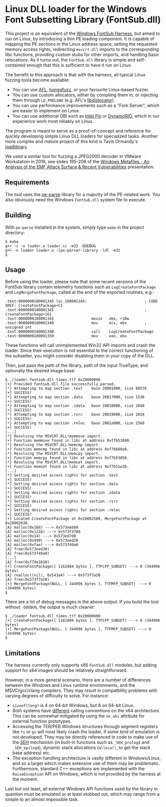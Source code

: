 # Linux DLL loader for the Windows Font Subsetting Library (FontSub.dll)

This project is an equivalent of the [Windows FontSub Harness](https://github.com/googleprojectzero/BrokenType/tree/master/ttf-fontsub-loader), but aimed to run on Linux, by introducing a thin PE loading component. It is capable of mapping the PE sections in the Linux address space, setting the requested memory access rights, redirecting `msvcrt.dll` imports to the corresponding libc functions, providing custom stubs for other imports, and handling basic relocations. As it turns out, the `FontSub.dll` library is simple and self-contained enough that this is sufficient to have it run on Linux.

The benefit to this approach is that with the harness, all typical Linux fuzzing tools become available:
  - You can use [AFL](http://lcamtuf.coredump.cx/afl/), [honggfuzz](https://github.com/google/honggfuzz), or your favourite Linux-based fuzzer.
  - You can use custom allocators, either by compiling them in, or injecting them through `LD_PRELOAD` (e.g. AFL's [libdislocator](https://github.com/google/afl/tree/master/libdislocator)).
  - You can use performance improvements such as a "Fork Server", which are easier to implement on Linux.
  - You can use additional DBI such as [Intel Pin](https://software.intel.com/en-us/articles/pin-a-dynamic-binary-instrumentation-tool) or [DynamoRIO](https://www.dynamorio.org/), which in our experience work most reliably on Linux.

The program is meant to serve as a proof-of-concept and reference for quickly developing simple Linux DLL loaders for specialized tasks. Another more complex and mature project of this kind is Tavis Ormandy's [loadlibrary](https://github.com/taviso/loadlibrary).

We used a similar tool for fuzzing a JPEG2000 decoder in VMware Workstation in 2016, see slides 195-208 of the [Windows Metafiles - An Analysis of the EMF Attack Surface & Recent Vulnerabilities](https://j00ru.vexillium.org/slides/2016/metafiles_full.pdf) presentation.

## Requirements

The tool uses the [pe-parse](https://github.com/trailofbits/pe-parse) library for a majority of the PE-related work. You also obviously need the Windows `FontSub.dll` system file to execute.

## Building

With `pe-parse` installed in the system, simply type `make` in the project directory:

```
$ make
g++ -c -o loader.o loader.cc -m32 -DDEBUG
g++ -o loader loader.o -lpe-parser-library -ldl -m32
$
```

## Usage

Before using the loader, please note that some recent versions of the FontSub library contain telemetry functions such as `LogCreateFontPackage` and `LogMergeFontPackage`, called at the end of the exported routines, e.g.:

```
.text:0000000180001345 loc_180001345:                          ; CODE XREF: CreateFontPackage+C1
.text:0000000180001345                                         ; CreateFontPackage+161
.text:0000000180001345                 movzx   ebx, r10w
.text:0000000180001349                 mov     ecx, ebx        ; unsigned int
.text:000000018000134B                 call    LogCreateFontPackage
.text:0000000180001350                 mov     eax, ebx
```

These functions will call unimplemented Win32 API imports and crash the loader. Since their execution is not essential to the correct functioning of the subsetter, you might consider disabling them in your copy of the DLL.

Then, just pass the path of the library, path of the input TrueType, and optionally the desired image base:

```
$ ./loader fontsub.dll times.ttf 0x20000000
[+] Provided fontsub.dll file successfully parsed.
[*] Attempting to map section .text    base 20001000, size 88576
[+] SUCCESS!
[*] Attempting to map section .data    base 20017000, size 1536
[+] SUCCESS!
[*] Attempting to map section .idata   base 20018000, size 2048
[+] SUCCESS!
[*] Attempting to map section .rsrc    base 20019000, size 1024
[+] SUCCESS!
[*] Attempting to map section .reloc   base 2001a000, size 2560
[+] SUCCESS!
[...]
[*] Resolving the MSVCRT.DLL!memmove import.
[+] Function memmove found in libc at address 0xf7b53690.
[*] Resolving the MSVCRT.DLL!memcmp import.
[+] Function memcmp found in libc at address 0xf7b688e0.
[*] Resolving the MSVCRT.DLL!memcpy import.
[+] Function memcpy found in libc at address 0xf7b53050.
[*] Resolving the MSVCRT.DLL!memset import.
[+] Function memset found in libc at address 0xf7b51e20.
[...]
[*] Setting desired access rights for section .text
[+] SUCCESS!
[*] Setting desired access rights for section .data
[+] SUCCESS!
[*] Setting desired access rights for section .idata
[+] SUCCESS!
[*] Setting desired access rights for section .rsrc
[+] SUCCESS!
[*] Setting desired access rights for section .reloc
[+] SUCCESS!
[+] Located CreateFontPackage at 0x20002500, MergeFontPackage at 0x20002630.
[A] malloc(0x168) ---> 0x573eebb0
[A] malloc(0x121b) ---> 0x573f3780
[A] malloc(0x14) ---> 0x573ed7d0
[A] malloc(0x490) ---> 0x573eed20
[A] malloc(0xfae) ---> 0x573f49a0
[A] free(0x573eed20)
[A] free(0x573f49a0)
[...]
[A] free(0xf79a1010)
[+] CreateFontPackage([ 1162804 bytes ], TTFCFP_SUBSET) ---> 0 (344996 bytes)
[A] realloc((nil), 0x543a4) ---> 0x573f7a20
[A] free(0x573f7a20)
[+] MergeFontPackage(NULL, [ 344996 bytes ], TTFMFP_SUBSET) ---> 0 (344996 bytes)
$
```

There are a lot of debug messages in the above output. If you build the tool without `-DDEBUG`, the output is much cleaner:

```
$ ./loader fontsub.dll times.ttf 0x20000000
[+] CreateFontPackage([ 1162804 bytes ], TTFCFP_SUBSET) ---> 0 (344996 bytes)
[+] MergeFontPackage(NULL, [ 344996 bytes ], TTFMFP_SUBSET) ---> 0 (344996 bytes)
$
```

## Limitations

The harness currently only supports x86 `FontSub.dll` modules, but adding support for x64 images should be relatively straightforward.

However, in a more general scenario, there are a number of differences between the Windows and Linux runtime environments, and the MSVC/gcc/clang compilers. They may result in compatbility problems with varying degrees of difficulty to solve. For instance:
  - `sizeof(long)` is 4 on 64-bit Windows, but 8 on 64-bit Linux.
  - Both systems have [different](https://en.wikipedia.org/wiki/X86_calling_conventions#x86-64_calling_conventions) calling conventions on the x64 architecture. This can be somewhat mitigated by using the `ms_abi` attribute for external function prototypes.
  - Accessing the TEB/PEB Windows structures through segment registers like `fs` or `gs` will most likely crash the loader, if some kind of emulation is not developed. They may be directly referenced in code to make use of the [SEH](https://docs.microsoft.com/en-us/windows/win32/debug/structured-exception-handling) mechanism (in built-in functions such as `_SEH_prolog4` and `_SEH_epilog4`), dynamic stack allocations (`alloca()`, to get the stack base address) etc.
  - The exception handling architecture is vastly different in Windows/Linux, and so a target which makes extensive use of them may be problematic. Furthermore, standard C++ exceptions are implemented with the `RaiseException` API on Windows, which is not provided by the harness at the moment.

Last but not least, all external Windows API functions used by the library in question must be emulated or at least stubbed out, which may range from a simple to an almost impossible task.

